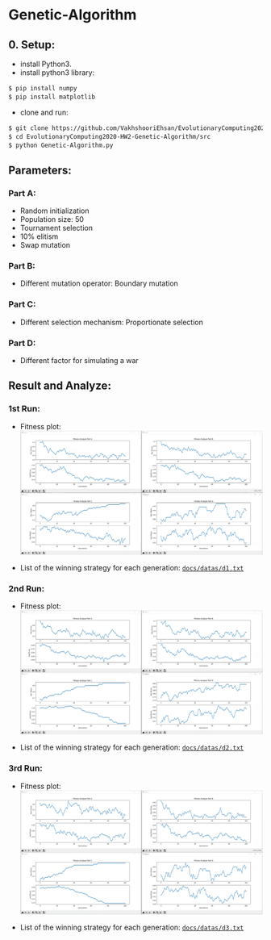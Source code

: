 # Genetic-Algorithm

## 0. Setup:
* install Python3.
* install python3 library:
```bash
$ pip install numpy
$ pip install matplotlib
```
* clone and run:
```bash
$ git clone https://github.com/VakhshooriEhsan/EvolutionaryComputing2020-HW2-Genetic-Algorithm.git
$ cd EvolutionaryComputing2020-HW2-Genetic-Algorithm/src
$ python Genetic-Algorithm.py
```

## Parameters:

### Part A:

* Random initialization
* Population size: 50
* Tournament selection
* 10% elitism
* Swap mutation

### Part B:

* Different mutation operator: Boundary mutation

### Part C:

* Different selection mechanism: Proportionate selection

### Part D:

* Different factor for simulating a war

## Result and Analyze:

### 1st Run:

* Fitness plot:
![representation](https://github.com/VakhshooriEhsan/EvolutionaryComputing2020-HW2-Genetic-Algorithm/blob/master/docs/imgs/f1.PNG?raw=true)

* List of the winning strategy for each generation:
[`docs/datas/d1.txt`](https://github.com/VakhshooriEhsan/EvolutionaryComputing2020-HW2-Genetic-Algorithm/blob/master/docs/datas/d1.txt)

### 2nd Run:
* Fitness plot:
![representation](https://github.com/VakhshooriEhsan/EvolutionaryComputing2020-HW2-Genetic-Algorithm/blob/master/docs/imgs/f2.PNG?raw=true)

* List of the winning strategy for each generation:
[`docs/datas/d2.txt`](https://github.com/VakhshooriEhsan/EvolutionaryComputing2020-HW2-Genetic-Algorithm/blob/master/docs/datas/d2.txt)


### 3rd Run:
* Fitness plot:
![representation](https://github.com/VakhshooriEhsan/EvolutionaryComputing2020-HW2-Genetic-Algorithm/blob/master/docs/imgs/f3.PNG?raw=true)

* List of the winning strategy for each generation:
[`docs/datas/d3.txt`](https://github.com/VakhshooriEhsan/EvolutionaryComputing2020-HW2-Genetic-Algorithm/blob/master/docs/datas/d3.txt)

